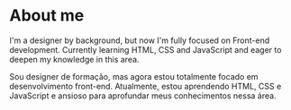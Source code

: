 # About me

I'm a designer by background, but now I'm fully focused on Front-end development. Currently learning HTML, CSS and JavaScript and eager to deepen my knowledge in this area.

Sou designer de formação, mas agora estou totalmente focado em desenvolvimento front-end. Atualmente, estou aprendendo HTML, CSS e JavaScript e ansioso para aprofundar meus conhecimentos nessa área.
